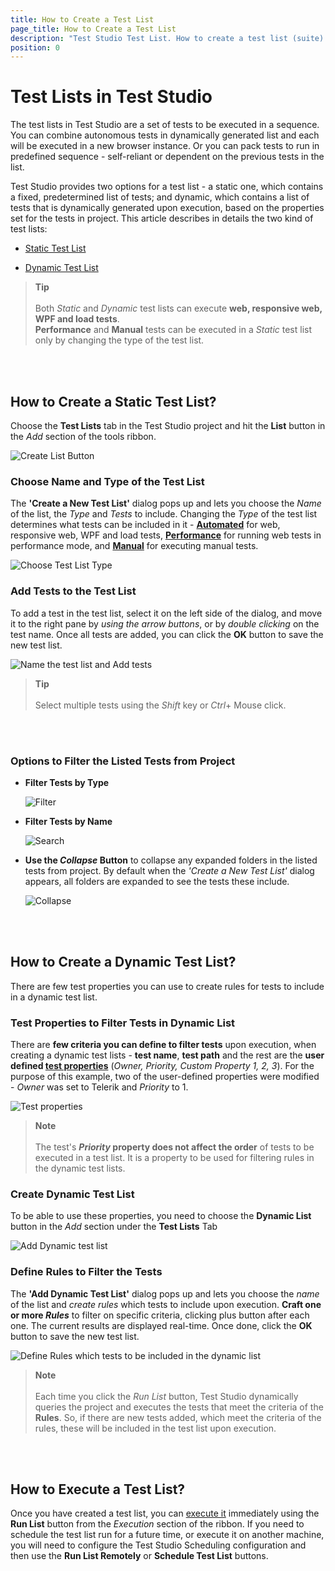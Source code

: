 ```yaml
---
title: How to Create a Test List 
page_title: How to Create a Test List
description: "Test Studio Test List. How to create a test list (suite) in Test Studio. Static test list dynamic test list"
position: 0
---
```

# Test Lists in Test Studio

The test lists in Test Studio are a set of tests to be executed in a sequence. You can combine autonomous tests in dynamically generated list and each will be executed in a new browser instance. Or you can pack tests to run in predefined sequence - self-reliant or dependent on the previous tests in the list.

Test Studio provides two options for a test list - a static one, which contains a fixed, predetermined list of tests; and dynamic, which contains a list of tests that is dynamically generated upon execution, based on the properties set for the tests in project. This article describes in details the two kind of test lists:

- <a href="#how-to-create-a-static-test-list">Static Test List</a>
* <a href="#how-to-create-a-dynamic-test-list">Dynamic Test List</a> 

> __Tip__
><br>
><br>
> Both _Static_ and _Dynamic_ test lists can execute __web, responsive web, WPF and load tests__.
><br>
> __Performance__ and __Manual__ tests can be executed in a _Static_ test list only by changing the type of the test list.

<br>
<br>

## How to Create a Static Test List?

Choose the **Test Lists** tab in the Test Studio project and hit the **List** button in the *Add* section of the tools ribbon.

![Create List Button][1]

### Choose Name and Type of the Test List

The __'Create a New Test List'__ dialog pops up and lets you choose the _Name_ of the list, the _Type_ and _Tests_ to include. Changing the _Type_ of the test list determines what tests can be included in it - <a href="/automated-tests/test-lists/test-lists-standalone#automated-type-of-test-list" target="blank">__Automated__</a> for web, responsive web, WPF and load tests, <a href="/automated-tests/test-lists/test-lists-standalone#performance-type-of-test-list" target="blank">__Performance__</a> for running web tests in performance mode, and <a href="/automated-tests/test-lists/test-lists-standalone#manual-type-of-test-list" target="blank">__Manual__</a> for executing manual tests.

![Choose Test List Type][2a]

### Add Tests to the Test List

To add a test in the test list, select it on the left side of the dialog, and move it to the right pane by _using the arrow buttons_, or by _double clicking_ on the test name. Once all tests are added, you can click the **OK** button to save the new test list.

![Name the test list and Add tests][2]

> __Tip__
><br>
><br>
> Select multiple tests using the _Shift_ key or _Ctrl_+ Mouse click.

<br>
<br>

### Options to Filter the Listed Tests from Project

- __Filter Tests by Type__

    ![Filter][9]

- __Filter Tests by Name__

    ![Search][10]

- __Use the *Collapse* Button__ to collapse any expanded folders in the listed tests from project. By default when the *'Create a New Test List'* dialog appears, all folders are expanded to see the tests these include.

    ![Collapse][11]

<br>
<br>

## How to Create a Dynamic Test List?

There are few test properties you can use to create rules for tests to include in a dynamic test list.

### Test Properties to Filter Tests in Dynamic List

There are __few criteria you can define to filter tests__ upon execution, when creating a dynamic test lists - __test name__, __test path__ and the rest are the __user defined <a href="/features/test-maintenance/test-properties-standalone" target="blank">test properties__</a> (_Owner, Priority, Custom Property 1, 2, 3_). For the purpose of this example, two of the user-defined properties were modified - _Owner_ was set to Telerik and _Priority_ to 1.

![Test properties][6]

> __Note__
><br>
><br>
> The test's ___Priority_ property does not affect the order__ of tests to be executed in a test list. It is a property to be used for filtering rules in the dynamic test lists.

### Create Dynamic Test List

To be able to use these properties, you need to choose the **Dynamic List** button in the *Add* section under the **Test Lists** Tab

![Add Dynamic test list][7]

### Define Rules to Filter the Tests

The __'Add Dynamic Test List'__ dialog pops up and lets you choose the _name_ of the list and _create rules_ which tests to include upon execution. __Craft one or more _Rules___ to filter on specific criteria, clicking plus button after each one. The current results are displayed real-time. Once done, click the **OK** button to save the new test list.

![Define Rules which tests to be included in the dynamic list][8]

> __Note__
><br>
><br>
> Each time you click the _Run List_ button, Test Studio dynamically queries the project and executes the tests that meet the criteria of the __Rules__. So, if there are new tests added, which meet the criteria of the rules, these will be included in the test list upon execution.

<br>
<br>

## How to Execute a Test List?

Once you have created a test list, you can <a href="/automated-tests/test-lists/test-list-execution" target="_blank">execute it</a> immediately using the __Run List__ button from the _Execution_ section of the ribbon. If you need to schedule the test list run for a future time, or execute it on another machine, you will need to configure the Test Studio Scheduling configuration and then use the __Run List Remotely__ or __Schedule Test List__ buttons.


[1]: /img/features/test-lists/create-test-list/fig1.png
[2]: /img/features/test-lists/create-test-list/fig2.png
[2a]: /img/features/test-lists/create-test-list/fig2a.png



[6]: /img/features/test-lists/create-test-list/fig6.png
[7]: /img/features/test-lists/create-test-list/fig7.png
[8]: /img/features/test-lists/create-test-list/fig8.png
[9]: /img/features/test-lists/create-test-list/fig2_FilterTestsByType.png
[10]: /img/features/test-lists/create-test-list/fig2_searchField.png
[11]: /img/features/test-lists/create-test-list/fig2_collapse.png
